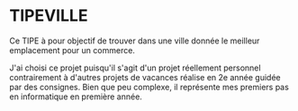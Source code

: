 # TIPEVILLE
Ce TIPE à pour objectif de trouver dans une ville donnée le meilleur emplacement pour un commerce.

J'ai choisi ce projet puisqu'il s'agit d'un projet réellement personnel contrairement à d'autres projets de vacances réalise en  2e année guidée par des consignes. Bien que peu complexe, il représente mes premiers pas en informatique en première année.
